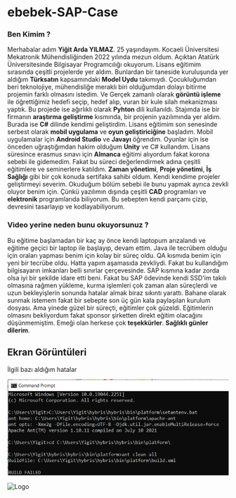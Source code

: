 
#  ebebek-SAP-Case

### Ben Kimim ?
Merhabalar adım **Yiğit Arda YILMAZ**. 25 yaşındayım. Kocaeli Üniversitesi Mekatronik Mühendisliğinden 2022 yılında mezun oldum. Açıktan Atatürk Üniversitesinde Bilgisayar Programcılığı okuyorum. Lisans eğitimim sırasında çeşitli projelerde yer aldım. Bunlardan bir taneside  kuruluşunda yer aldığım **Türksatın** kapsamındaki **Model Uydu** takımıydı. Çocukluğumdan beri teknolojiye, mühendisliğe meraklı biri olduğumdan dolayı bitirme projemin farklı olmasını istedim. Ve Gerçek zamanlı olarak **görüntü işleme** ile öğrettiğimiz hedefi seçip, hedef alıp, vuran bir kule silah mekanizması yaptık. Bu projede ise ağırlıklı olarak **Pyhton** dili kullanıldı. Stajımda ise bir firmanın **araştırma geliştirme** kısmında, bir projenin yazılımında yer aldım. Burada ise **C#** dilinde kendimi geliştirdim. Lisans eğitimim son senesinde serbest olarak **mobil uygulama** ve **oyun geliştiriciğine** başladım. Mobil uygulamalar için **Android Studio** ve **Javayı** öğrendim. Oyunlar için ise önceden uğraştığımdan hakim olduğum **Unity** ve C# kullandım. Lisans süresince erasmus sınavı için **Almanca** eğitimi alıyordum fakat korona sebebi ile gidemedim. Fakat bu süreci değerlendirmek adına çeşitli eğitimlere ve seminerlere katıldım. **Zaman yönetimi**, **Proje yönetimi**, **İş Sağlığı** gibi bir çok konuda sertifaka sahibi oldum. Kendi kendime projeler geliştirmeyi severim. Okuduğum bölüm sebebi ile bunu yapmak ayrıca zevkli oluyor benim için. Çünkü yazılımın dışında çeşitli **CAD** programları ve **elektronik** programlarıda biliyorum. Bu sebepten kendi parçamı çizip, devresini tasarlayıp ve kodlayabiliyorum.  

### Video yerine neden bunu okuyorsunuz ?
Bu eğitime başlamadan bir kaç ay önce kendi laptopum arızalandı ve eğitime
geçici bir laptop ile başlayıp, devam ettim. Java ile tecrübem olduğu için oraları yapması
benim için kolay bir süreç oldu. QA kısmıda benim için yeni bir tecrübe oldu. Hatta yapım aşamasıda zevkliydi.
Fakat bu kullandığım bilgisayarın imkanları belli sınırlar çerçevesinde. SAP kısmına kadar zorda olsa iyi bir şekilde
idare etti beni. Fakat bu SAP ödevinde kendi SSD'im takılı olmasına rağmen yükleme, kurma işlemleri çok zaman alan süreçlerdi ve uzun bekleyişlerin sonunda hatalar almak
 biraz sıkıntı yarattı. Bahane olarak sunmak istemem fakat bir sebepte son üç gün kala paylaşılan kurulum dosyası. Ama yinede güzel bir süreçti, eğitimler çok güzeldi. Eğitimlerin olmasını
 bekliyordum fakat sponsor şirketten direkt eğitim olacağını düşünmemiştim. Emeği olan herkese çok **teşekkürler**. **Sağlıklı günler dilerim**.

 

## Ekran Görüntüleri
İlgili bazı aldığım hatalar

![Uygulama Ekran Görüntüsü](https://github.com/Yigit41/ebebek-SAP-Case/blob/main/ss/buildfiled.png)

  
![Logo](https://eycaturkiye.com/wp-content/uploads/2019/02/ebebek-169-min.png)

    
